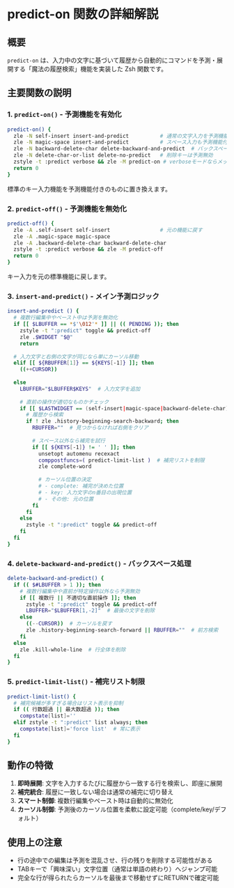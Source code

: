 # predict-on 関数の詳細解説

## 概要
`predict-on` は、入力中の文字に基づいて履歴から自動的にコマンドを予測・展開する「魔法の履歴検索」機能を実装した Zsh 関数です。

## 主要関数の説明

### 1. `predict-on()` - 予測機能を有効化
```bash
predict-on() {
  zle -N self-insert insert-and-predict          # 通常の文字入力を予測機能付きに置き換え
  zle -N magic-space insert-and-predict          # スペース入力も予測機能付きに
  zle -N backward-delete-char delete-backward-and-predict  # バックスペースも予測対応
  zle -N delete-char-or-list delete-no-predict   # 削除キーは予測無効
  zstyle -t :predict verbose && zle -M predict-on # verboseモードならメッセージ表示
  return 0
}
```
標準のキー入力機能を予測機能付きのものに置き換えます。

### 2. `predict-off()` - 予測機能を無効化
```bash
predict-off() {
  zle -A .self-insert self-insert                # 元の機能に戻す
  zle -A .magic-space magic-space
  zle -A .backward-delete-char backward-delete-char
  zstyle -t :predict verbose && zle -M predict-off
  return 0
}
```
キー入力を元の標準機能に戻します。

### 3. `insert-and-predict()` - メイン予測ロジック
```bash
insert-and-predict () {
  # 複数行編集中やペースト中は予測を無効化
  if [[ $LBUFFER == *$'\012'* ]] || (( PENDING )); then
    zstyle -t ":predict" toggle && predict-off
    zle .$WIDGET "$@"
    return
  
  # 入力文字と右側の文字が同じなら単にカーソル移動
  elif [[ ${RBUFFER[1]} == ${KEYS[-1]} ]]; then
    ((++CURSOR))
  
  else
    LBUFFER="$LBUFFER$KEYS"  # 入力文字を追加
    
    # 直前の操作が適切なものかチェック
    if [[ $LASTWIDGET == (self-insert|magic-space|backward-delete-char) || ... ]]; then
      # 履歴から検索
      if ! zle .history-beginning-search-backward; then
        RBUFFER=""  # 見つからなければ右側をクリア
        
        # スペース以外なら補完を試行
        if [[ ${KEYS[-1]} != ' ' ]]; then
          unsetopt automenu recexact
          comppostfuncs=( predict-limit-list )  # 補完リストを制限
          zle complete-word
          
          # カーソル位置の決定
          # - complete: 補完が決めた位置
          # - key: 入力文字のn番目の出現位置
          # - その他: 元の位置
        fi
      fi
    else
      zstyle -t ":predict" toggle && predict-off
    fi
  fi
}
```

### 4. `delete-backward-and-predict()` - バックスペース処理
```bash
delete-backward-and-predict() {
  if (( $#LBUFFER > 1 )); then
    # 複数行編集中や直前が特定操作以外なら予測無効
    if [[ 複数行 || 不適切な直前操作 ]]; then
      zstyle -t ":predict" toggle && predict-off
      LBUFFER="$LBUFFER[1,-2]"  # 最後の文字を削除
    else
      ((--CURSOR))  # カーソルを戻す
      zle .history-beginning-search-forward || RBUFFER=""  # 前方検索
    fi
  else
    zle .kill-whole-line  # 行全体を削除
  fi
}
```

### 5. `predict-limit-list()` - 補完リスト制限
```bash
predict-limit-list() {
  # 補完候補が多すぎる場合はリスト表示を抑制
  if (( 行数超過 || 最大数超過 )); then
    compstate[list]=''
  elif zstyle -t ":predict" list always; then
    compstate[list]='force list'  # 常に表示
  fi
}
```

## 動作の特徴
1. **即時展開**: 文字を入力するたびに履歴から一致する行を検索し、即座に展開
2. **補完統合**: 履歴に一致しない場合は通常の補完に切り替え
3. **スマート制御**: 複数行編集やペースト時は自動的に無効化
4. **カーソル制御**: 予測後のカーソル位置を柔軟に設定可能（complete/key/デフォルト）

## 使用上の注意
- 行の途中での編集は予測を混乱させ、行の残りを削除する可能性がある
- TABキーで「興味深い」文字位置（通常は単語の終わり）へジャンプ可能
- 完全な行が得られたらカーソルを最後まで移動せずにRETURNで確定可能